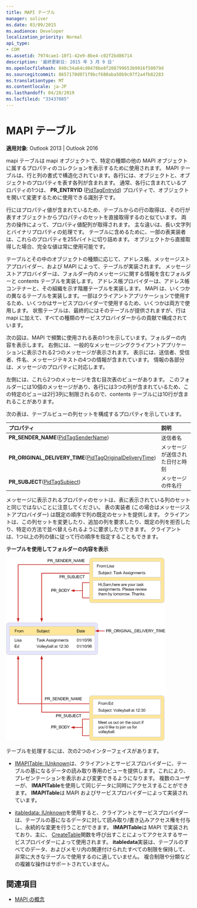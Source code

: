 ```yaml
---
title: MAPI テーブル
manager: soliver
ms.date: 03/09/2015
ms.audience: Developer
localization_priority: Normal
api_type:
- COM
ms.assetid: 7974cae1-10f1-42e9-8be4-c02f2bd86714
description: '最終更新日: 2015 年 3 月 9 日'
ms.openlocfilehash: 840c34a64cd0478be8f208799653b9916f50079d
ms.sourcegitcommit: 8657170d071f9bcf680aba50b9c07f2a4fb82283
ms.translationtype: MT
ms.contentlocale: ja-JP
ms.lasthandoff: 04/28/2019
ms.locfileid: "33437085"
---
```

# <a name="mapi-tables"></a>MAPI テーブル
  
**適用対象**: Outlook 2013 | Outlook 2016 
  
mapi テーブルは mapi オブジェクトで、特定の種類の他の MAPI オブジェクトに属するプロパティのコレクションを表示するために使用されます。 MAPI テーブルは、行と列の書式で構造化されています。各行には、オブジェクトと、オブジェクトのプロパティを表す各列が含まれます。 通常、各行に含まれているプロパティの1つは、 **PR_ENTRYID** ([PidTagEntryId](pidtagentryid-canonical-property.md)) プロパティで、オブジェクトを開いて変更するために使用できる識別子です。 
  
行にはプロパティ値が含まれているため、テーブルからの行の取得は、その行が表すオブジェクトからプロパティのセットを直接取得するのと似ています。 両方の操作によって、プロパティ値配列が取得されます。 主な違いは、長い文字列とバイナリプロパティの処理です。 テーブルに含めるために、一部の表実装者は、これらのプロパティを255バイトに切り詰めます。 オブジェクトから直接取得した場合、完全な値は常に使用可能です。
  
テーブルとその中のオブジェクトの種類に応じて、アドレス帳、メッセージストアプロバイダー、および MAPI によって、テーブルが実装されます。 メッセージストアプロバイダーは、フォルダー内のメッセージに関する情報を含むフォルダーと contents テーブルを実装します。 アドレス帳プロバイダーは、アドレス帳コンテナーと、その組織を示す階層テーブルを実装します。 MAPI は、いくつかの異なるテーブルを実装します。一部はクライアントアプリケーションで使用するため、いくつかはサービスプロバイダーで使用するため、いくつかは両方で使用します。 状態テーブルは、最終的にはそのテーブルが提供されますが、行は mapi に加えて、すべての種類のサービスプロバイダーからの貢献で構成されています。 
  
次の図は、MAPI で頻繁に使用される表の1つを示しています。フォルダーの内容を表示します。 右側には、一般的なメッセージングクライアントアプリケーションに表示される2つのメッセージが表示されます。 表示には、送信者、受信者、件名、メッセージテキストの4つの情報が含まれています。 情報の各部分は、メッセージのプロパティに対応します。
  
左側には、これら2つのメッセージを含む目次表のビューがあります。 このフォルダーには10個のメッセージがあり、各行には3つの列が含まれているため、この特定のビューは2行3列に制限されるので、contents テーブルには10行が含まれることがあります。
  
次の表は、テーブルビューの列セットを構成するプロパティを示しています。
  
|**プロパティ**|**説明**|
|:-----|:-----|
|**PR_SENDER_NAME**([PidTagSenderName](pidtagsendername-canonical-property.md))  <br/> |送信者名  <br/> |
|**PR_ORIGINAL_DELIVERY_TIME**([PidTagOriginalDeliveryTime](pidtagoriginaldeliverytime-canonical-property.md))  <br/> |メッセージが送信された日付と時刻  <br/> |
|**PR_SUBJECT**([PidTagSubject](pidtagsubject-canonical-property.md))  <br/> |メッセージの件名行  <br/> |
   
メッセージに表示されるプロパティのセットは、表に表示されている列のセットと同じではないことに注意してください。 表の実装者 (この場合はメッセージストアプロバイダー) は既定の順序で列の既定のセットを提供します。 クライアントは、この列セットを変更したり、追加の列を要求したり、既定の列を拒否したり、特定の方法で並べ替えられるように要求したりできます。 クライアントは、1つ以上の列の値に従って行の順序を指定することもできます。
  
**テーブルを使用してフォルダーの内容を表示**
  
![表を使用してフォルダーの内容を表示する](media/amapi_54.gif "表を使用してフォルダーの内容を表示する")
  
テーブルを処理するには、次の2つのインターフェイスがあります。
  
- [IMAPITable: IUnknown](imapitableiunknown.md)は、クライアントとサービスプロバイダーに、テーブルの基になるデータの読み取り専用のビューを提供します。これにより、プレゼンテーションを表示および変更できるようになります。 複数のユーザーが、 **IMAPITable**を使用して同じデータに同時にアクセスすることができます。 **IMAPITable**は MAPI およびサービスプロバイダーによって実装されています。 
    
- [itabledata: IUnknown](itabledataiunknown.md)を使用すると、クライアントとサービスプロバイダーは、テーブルの基になるデータに対して読み取り/書き込みアクセス権を付与し、永続的な変更を行うことができます。 **IMAPITable**は MAPI で実装されており、主に、 [CreateTable](createtable.md)関数を呼び出すことによってアクセスするサービスプロバイダーによって使用されます。 **itabledata**実装は、テーブルのすべてのデータ、およびメモリ内の関連付けられたすべての制限を保持して、非常に大きなテーブルで使用するのに適していません。 複合制限や分類などの複雑な操作はサポートされていません。 
    
## <a name="see-also"></a>関連項目

- [MAPI の概念](mapi-concepts.md)


